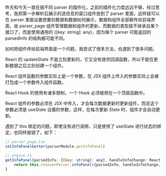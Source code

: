 昨天和今天一直在搞不同 parser 的插件化，之前的插件化力度远远不够，经过思考，我把第一步解析后展示的选信息的窗口组件放到了 parser 里面，这样就可以在 parser 里面设置想要的数据和数据如何展示，数据和组件全部都传给前端界面，由 parser_page 组件管理数据和组件的更新。而数据的类型就不继承自某个接口了，而是使用通用的 {[key: string]: any}，因为每个 parser 可能返回的 parsedInfo 的结构都可能不同。

如何把组件传给前端界面是一个问题，我尝试了很多方法，也遇到了很多问题。

React 的 updateState 不是立刻更新的，它又没有提供回调函数，所以不能在更新数据之后立刻创建一个组件。

React 组件函数的参数实际上是一个参数，在 JSX 组件上传入的参数实际上会被打包成一个参数传入组件函数。

React Hook 的使用有诸多限制，一个 Hook 必须被用在一个顶层函数中。

React 组件的参数必须在 JSX 中传入，才会每次数据更新时更新组件，而且这个参数必须是 useState 设置的参数，这样，在每次更新 State 时，组件才会自动更新。

遇到了 this 绑定的问题，即使没有进行调用，只是使用了 useState 进行状态的绑定，也同样报错了，如下：

```javascript
// parser_page.tsx
setInfoPanelGetter(parserModule.getInfoPanel)

// engine.ts
getInfoPanel(parsedInfo: {[key: string]: any}, handleInfoChange: React.ChangeEventHandler<HTMLInputElement>, downloadUrl: React.MouseEventHandler<HTMLButtonElement>) {
    return this.choosenParser.infoPanel({parsedInfo, handleInfoChange, downloadUrl})
}
```



